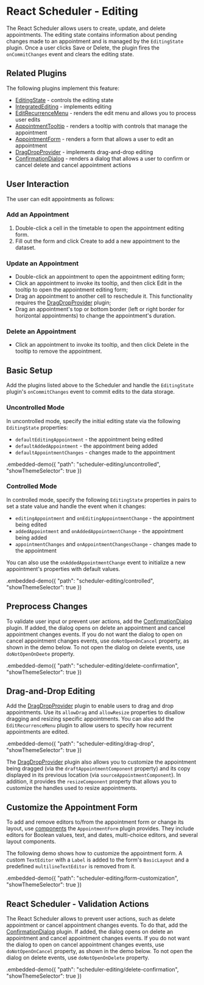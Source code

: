 # React Scheduler - Editing

The React Scheduler allows users to create, update, and delete appointments. The editing state contains information about pending changes made to an appointment and is managed by the `EditingState` plugin. Once a user clicks Save or Delete, the plugin fires the `onCommitChanges` event and clears the editing state.

## Related Plugins

The following plugins implement this feature:

- [EditingState](../reference/editing-state.md) - controls the editing state
- [IntegratedEditing](../reference/integrated-editing.md) - implements editing
- [EditRecurrenceMenu](../reference/integrated-editing.md) - renders the edit menu and allows you to process user edits
- [AppointmentTooltip](../reference/appointment-tooltip.md) - renders a tooltip with controls that manage the appointment
- [AppointmentForm](../reference/appointment-form.md) - renders a form that allows a user to edit an appointment
- [DragDropProvider](../reference/drag-drop-provider.md) - implements drag-and-drop editing
- [ConfirmationDialog](../reference/confirmation-dialog.md) - renders a dialog that allows a user to confirm or cancel delete and cancel appointment actions

## User Interaction

The user can edit appointments as follows:

### Add an Appointment

1. Double-click a cell in the timetable to open the appointment editing form.
2. Fill out the form and click Create to add a new appointment to the dataset.

### Update an Appointment

- Double-click an appointment to open the appointment editing form;
- Click an appointment to invoke its tooltip, and then click Edit in the tooltip to open the appointment editing form;
- Drag an appointment to another cell to reschedule it. This functionality requires the [DragDropProvider](../reference/drag-drop-provider.md) plugin;
- Drag an appointment's top or bottom border (left or right border for horizontal appointments) to change the appointment's duration.

### Delete an Appointment

- Click an appointment to invoke its tooltip, and then click Delete in the tooltip to remove the appointment.

## Basic Setup

Add the plugins listed above to the Scheduler and handle the `EditingState` plugin's `onCommitChanges` event to commit edits to the data storage.

### Uncontrolled Mode

In uncontrolled mode, specify the initial editing state via the following `EditingState` properties:

- `defaultEditingAppointment` - the appointment being edited
- `defaultAddedAppointment` - the appointment being added
- `defaultAppointmentChanges` - changes made to the appointment

.embedded-demo({ "path": "scheduler-editing/uncontrolled", "showThemeSelector": true })

### Controlled Mode

In controlled mode, specify the following `EditingState` properties in pairs to set a state value and handle the event when it changes:

- `editingAppointment` and `onEditingAppointmentChange` - the appointment being edited
- `addedAppointment` and `onAddedAppointmentChange` - the appointment being added
- `appointmentChanges` and `onAppointmentChangesChange` - changes made to the appointment

You can also use the `onAddedAppointmentChange` event to initialize a new appointment's properties with default values.

.embedded-demo({ "path": "scheduler-editing/controlled", "showThemeSelector": true })

## Preprocess Changes

To validate user input or prevent user actions, add the [ConfirmationDialog](../reference/confirmation-dialog.md) plugin. If added, the dialog opens on delete an appointment and cancel appointment changes events. If you do not want the dialog to open on cancel appointment changes events, use `doNotOpenOnCancel` property, as shown in the demo below. To not open the dialog on delete events, use `doNotOpenOnDeete` property.

.embedded-demo({ "path": "scheduler-editing/delete-confirmation", "showThemeSelector": true })

## Drag-and-Drop Editing

Add the [DragDropProvider](../reference/drag-drop-provider.md) plugin to enable users to drag and drop appointments. Use its `allowDrag` and `allowResize` properties to disallow dragging and resizing specific appointments. You can also add the `EditRecurrenceMenu` plugin to allow users to specify how recurrent appointments are edited.

.embedded-demo({ "path": "scheduler-editing/drag-drop", "showThemeSelector": true })

The [DragDropProvider](../reference/drag-drop-provider.md) plugin also allows you to customize the appointment being dragged (via the `draftAppointmentComponent` property) and its copy displayed in its previous location (via `sourceAppointmentComponent`). In addition, it provides the `resizeComponent` property that allows you to customize the handles used to resize appointments.

## Customize the Appointment Form

To add and remove editors to/from the appointment form or change its layout, use [components](../reference/appointment-form.md#plugin-components) the `AppointmentForm` plugin provides. They include editors for Boolean values, text, and dates, multi-choice editors, and several layout components.

The following demo shows how to customize the appointment form. A custom `TextEditor` with a `Label` is added to the form's `BasicLayout` and a predefined `multilineTextEditor` is removed from it.

.embedded-demo({ "path": "scheduler-editing/form-customization", "showThemeSelector": true })

## React Scheduler - Validation Actions


The React Scheduler allows to prevent user actions, such as delete appointment or cancel appointment changes events. To do that, add the [ConfirmationDialog](../reference/confirmation-dialog.md) plugin. If added, the dialog opens on delete an appointment and cancel appointment changes events. If you do not want the dialog to open on cancel appointment changes events, use `doNotOpenOnCancel` property, as shown in the demo below. To not open the dialog on delete events, use `doNotOpenOnDelete` property.

.embedded-demo({ "path": "scheduler-editing/delete-confirmation", "showThemeSelector": true })
